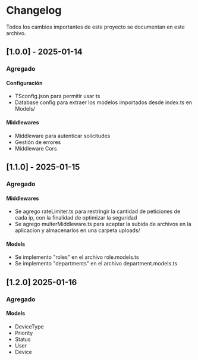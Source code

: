 # Changelog

Todos los cambios importantes de este proyecto se documentan en este archivo.

## [1.0.0] - 2025-01-14
### Agregado

#### Configuración
- TSconfig.json para permitir usar ts
- Database config para extraer los modelos importados desde index.ts en Models/

#### Middlewares
- Middleware para autenticar solicitudes
- Gestión de errores
- Middleware Cors

## [1.1.0] - 2025-01-15
### Agregado 

#### Middlewares
- Se agrego rateLimiter.ts para restringir la cantidad de peticiones de cada ip, con la finalidad de optimizar la seguridad
- Se agrego multerMiddleware.ts para aceptar la subida de archivos en la aplicacion y almacenarlos en una carpeta uploads/

#### Models

- Se implemento "roles" en el archivo role.models.ts
- Se implemento "departments" en el archivo department.models.ts

## [1.2.0] 2025-01-16

### Agregado

#### Models
- DeviceType
- Priority
- Status
- User
- Device